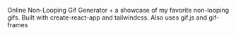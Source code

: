 Online Non-Looping Gif Generator + a showcase of my favorite non-looping gifs.
Built with create-react-app and tailwindcss.
Also uses gif.js and gif-frames